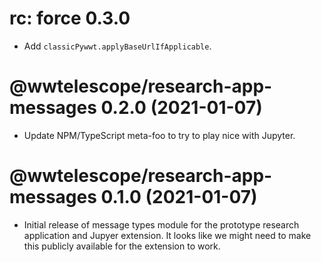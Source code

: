 # rc: force 0.3.0

- Add `classicPywwt.applyBaseUrlIfApplicable`.

# @wwtelescope/research-app-messages 0.2.0 (2021-01-07)

- Update NPM/TypeScript meta-foo to try to play nice with Jupyter.

# @wwtelescope/research-app-messages 0.1.0 (2021-01-07)

- Initial release of message types module for the prototype research application
  and Jupyer extension. It looks like we might need to make this publicly
  available for the extension to work.
